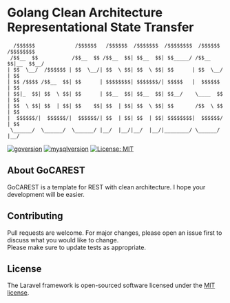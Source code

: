 # Golang Clean Architecture Representational State Transfer

```
  /$$$$$$             /$$$$$$   /$$$$$$  /$$$$$$$  /$$$$$$$$  /$$$$$$  /$$$$$$$$
 /$$__  $$           /$$__  $$ /$$__  $$| $$__  $$| $$_____/ /$$__  $$|__  $$__/
| $$  \__/  /$$$$$$ | $$  \__/| $$  \ $$| $$  \ $$| $$      | $$  \__/   | $$   
| $$ /$$$$ /$$__  $$| $$      | $$$$$$$$| $$$$$$$/| $$$$$   |  $$$$$$    | $$   
| $$|_  $$| $$  \ $$| $$      | $$__  $$| $$__  $$| $$__/    \____  $$   | $$   
| $$  \ $$| $$  | $$| $$    $$| $$  | $$| $$  \ $$| $$       /$$  \ $$   | $$   
|  $$$$$$/|  $$$$$$/|  $$$$$$/| $$  | $$| $$  | $$| $$$$$$$$|  $$$$$$/   | $$   
 \______/  \______/  \______/ |__/  |__/|__/  |__/|________/ \______/    |__/   
```

[![goversion](https://img.shields.io/badge/Go-v1.14.4-blue)](https://golang.org/)
[![mysqlversion](https://img.shields.io/badge/MySQL-v8.0.22-blue)](https://mysql.com/)
[![License: MIT](https://img.shields.io/badge/License-MIT-yellow.svg)](https://opensource.org/licenses/MIT)

## About GoCAREST
GoCAREST is a template for REST with clean architecture. I hope your development will be easier.

## Contributing
Pull requests are welcome. For major changes, please open an issue first to discuss what you would like to change.  
Please make sure to update tests as appropriate.

## License

The Laravel framework is open-sourced software licensed under the [MIT license](https://opensource.org/licenses/MIT).

